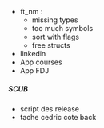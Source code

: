 - ft_nm :
	- missing types
	- too much symbols
	- sort with flags
	- free structs
- linkedin
- App courses
- App FDJ


##### SCUB
- script des release
- tache cedric cote back